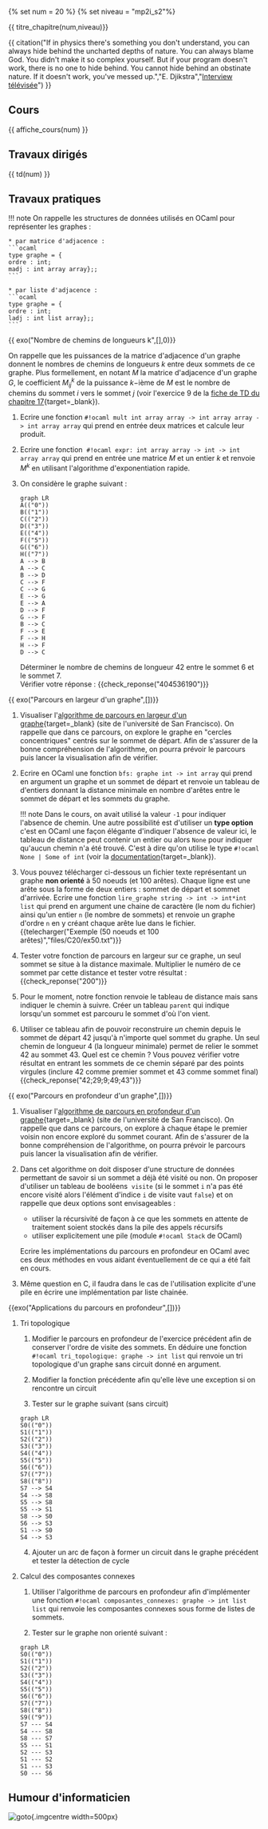 {% set num = 20 %}
{% set niveau = "mp2i_s2"%}

{{ titre_chapitre(num,niveau)}}

{{ citation("If in physics there's something you don't understand, you can always hide behind the uncharted depths of nature. You can always blame God. You didn't make it so complex yourself. But if your program doesn't work, there is no one to hide behind. You cannot hide behind an obstinate nature. If it doesn't work, you've messed up.","E. Djikstra","[Interview télévisée](https://pncnmnp.github.io/blogs/translating-dijakstra.html)") }}

## Cours

{{ affiche_cours(num) }}

## Travaux dirigés

{{ td(num) }}


## Travaux pratiques

!!! note
    On rappelle les structures de données utilisés en OCaml pour représenter les graphes :

    * par matrice d'adjacence :
    ```ocaml
    type graphe = {
    ordre : int; 
    madj : int array array};;
    ```
        
    * par liste d'adjacence :
    ```ocaml
    type graphe = {
    ordre : int;
    ladj : int list array};;
    ```

{{ exo("Nombre de chemins de longueurs k",[],0)}}

On rappelle que les puissances de la matrice d'adjacence d'un graphe donnent le nombres de chemins de longueurs $k$ entre deux sommets de ce graphe. Plus formellement, en notant $M$ la matrice d'adjacence d'un graphe $G$, le coefficient $M_{ij}^k$ de la puissance $k-$ième de $M$ est le nombre de chemins du sommet $i$ vers le sommet $j$ (voir l'exercice 9 de la [fiche de TD du chapitre 17](https://fabricenativel.github.io/cpge-info/mp2i/TD/TD17.pdf){target=_blank}).

1. Ecrire une fonction `#!ocaml mult int array array -> int array array -> int array array` qui prend en entrée deux matrices et calcule leur produit.

2. Ecrire une fonction  `#!ocaml expr: int array array -> int -> int array array` qui prend en entrée une matrice $M$ et un entier $k$ et renvoie $M^k$ en utilisant l'algorithme d'exponentiation rapide.

3. On considère le graphe suivant :

    ```mermaid
    graph LR
    A(("0"))
    B(("1"))
    C(("2"))
    D(("3"))
    E(("4"))
    F(("5"))
    G(("6"))
    H(("7"))
    A --> B
    A --> C
    B --> D
    C --> F
    C --> G
    E --> G
    E --> A
    D --> F
    G --> F
    B --> C
    F --> E
    F --> H
    H --> F
    D --> C
    ```
    Déterminer le nombre de chemins de longueur 42 entre le sommet 6 et le sommet 7.  
    Vérifier votre réponse : {{check_reponse("404536190")}}

{{ exo("Parcours en largeur d'un graphe",[])}}

1. Visualiser l'[algorithme de parcours en largeur d'un graphe](https://www.cs.usfca.edu/~galles/visualization/BFS.html){target=_blank} (site de l'université de San Francisco). On rappelle que dans ce parcours, on explore le graphe en "cercles concentriques" centrés sur le sommet de départ. Afin de s'assurer de la bonne compréhension de l'algorithme, on pourra prévoir le parcours puis lancer la visualisation afin de vérifier.

2. Ecrire en OCaml une fonction `bfs: graphe int -> int array` qui prend en argument un graphe et un sommet de départ et renvoie un tableau de d'entiers donnant la distance minimale en nombre d'arêtes entre le sommet de départ et les sommets du graphe.

    !!! note 
        Dans le cours, on avait utilisé la valeur `-1` pour indiquer l'absence de chemin. Une autre possibilité est d'utiliser un **type option** c'est en OCaml une façon élégante d'indiquer l'absence de valeur ici, le tableau de distance peut contenir un entier ou alors `None` pour indiquer qu'aucun chemin n'a été trouvé. C'est à dire qu'on utilise le type `#!ocaml None | Some of int` (voir la [documentation](https://ocaml.org/manual/5.2/api/Option.html){target=_blank}).

3. Vous pouvez télécharger ci-dessous un fichier texte représentant un graphe **non orienté** à 50 noeuds (et 100 arêtes). Chaque ligne est une arête sous la forme de deux entiers : sommet de départ et sommet d'arrivée. Ecrire une fonction `lire_graphe string -> int -> int*int list` qui prend en argument une chaine de caractère (le nom du fichier) ainsi qu'un entier `n` (le nombre de sommets) et renvoie un graphe d'ordre `n` en y créant chaque arête lue dans le fichier.
{{telecharger("Exemple (50 noeuds et 100 arêtes)","files/C20/ex50.txt")}}

4. Tester votre fonction de parcours en largeur sur ce graphe, un seul sommet se situe à la distance maximale. Multiplier le numéro de ce sommet par cette distance et tester votre résultat : {{check_reponse("200")}}

5. Pour le moment, notre fonction renvoie le tableau de distance mais sans indiquer le chemin à suivre. Créer un tableau `parent` qui indique lorsqu'un sommet est parcouru le sommet d'où l'on vient.

6. Utiliser ce tableau afin de pouvoir reconstruire *un* chemin depuis le sommet de départ 42 jusqu'à n'importe quel sommet du graphe.
    Un seul chemin de longueur 4 (la longueur minimale) permet de relier le sommet 42 au sommet 43.  Quel est ce chemin ? Vous pouvez vérifier votre résultat en entrant les sommets de ce chemin séparé par des points virgules (inclure 42 comme premier sommet et 43 comme sommet final)    {{check_reponse("42;29;9;49;43")}}

{{ exo("Parcours en profondeur d'un graphe",[])}}

1. Visualiser l'[algorithme de parcours en profondeur d'un graphe](https://www.cs.usfca.edu/~galles/visualization/DFS.html){target=_blank} (site de l'université de San Francisco). On rappelle que dans ce parcours, on explore à chaque étape le premier voisin non encore exploré du sommet courant. Afin de s'assurer de la bonne compréhension de l'algorithme, on pourra prévoir le parcours puis lancer la visualisation afin de vérifier.

2. Dans cet algorithme on doit disposer d'une structure de données permettant de savoir si un sommet a déjà été visité ou non. On proposer d'utiliser un tableau de booléens  `visite` (si le sommet `i` n'a pas été encore visité alors l'élément d'indice `i` de visite vaut `false`) et on rappelle que deux options sont envisageables :

    * utiliser la récursivité de façon à ce que les sommets en attente de traitement soient stockés dans la pile des appels récursifs
    * utiliser explicitement une pile (module `#!ocaml Stack` de OCaml)

    Ecrire les implémentations du parcours en profondeur en OCaml avec ces deux méthodes en vous aidant éventuellement de ce qui a été fait en cours.

3. Même question en C, il faudra dans le cas de l'utilisation explicite d'une pile en écrire une implémentation par liste chainée.

{{exo("Applications du parcours en profondeur",[])}}

1. Tri topologique

    1. Modifier le parcours en profondeur de l'exercice précédent afin de conserver l'ordre de visite des sommets. En déduire une fonction `#!ocaml tri_topologique: graphe -> int list` qui renvoie un tri topologique d'un graphe sans circuit donné en argument.

    2. Modifier la fonction précédente afin qu'elle lève une exception si on rencontre un circuit

    3. Tester sur le graphe suivant (sans circuit)

    ```mermaid
    graph LR
    S0(("0"))
    S1(("1"))
    S2(("2"))
    S3(("3"))
    S4(("4"))
    S5(("5"))
    S6(("6"))
    S7(("7"))
    S8(("8"))
    S7 --> S4
    S4 --> S8
    S5 --> S8
    S5 --> S1
    S8 --> S0
    S6 --> S3
    S1 --> S0
    S4 --> S3
    ```

    4. Ajouter un arc de façon à former un circuit dans le graphe précédent et tester la détection de cycle

2. Calcul des composantes connexes 

    1. Utiliser l'algorithme de parcours en profondeur afin d'implémenter une fonction  `#!ocaml composantes_connexes: graphe -> int list list` qui renvoie les composantes connexes sous forme de listes de sommets.

    2. Tester sur le graphe non orienté suivant :

    ```mermaid
    graph LR
    S0(("0"))
    S1(("1"))
    S2(("2"))
    S3(("3"))
    S4(("4"))
    S5(("5"))
    S6(("6"))
    S7(("7"))
    S8(("8"))
    S9(("9"))
    S7 --- S4
    S4 --- S8
    S8 --- S7
    S5 --- S1
    S2 --- S3
    S1 --- S2
    S1 --- S3
    S0 --- S6
    ```

## Humour d'informaticien

![goto](./Images/C20/goto.png){.imgcentre width=500px}
